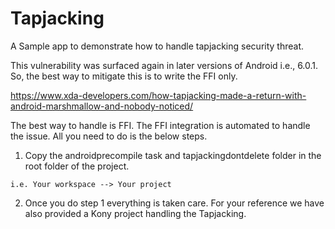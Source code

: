   # Tapjacking
  A Sample app to demonstrate how to handle tapjacking security threat.

  This vulnerability was surfaced again in later versions of Android i.e., 6.0.1. So, the best way to mitigate this is to write the FFI     only.
 
  https://www.xda-developers.com/how-tapjacking-made-a-return-with-android-marshmallow-and-nobody-noticed/

  The best way to handle is FFI. The FFI integration is automated to handle the issue.
  All you need to do is the below steps.
  1) Copy the androidprecompile task and tapjackingdontdelete folder in the root folder of the project.

    i.e. Your workspace --> Your project 
  
  2) Once you do step 1 everything is taken care. 
  For your reference we have also provided a Kony project handling the Tapjacking.
